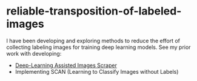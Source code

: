 # reliable-transposition-of-labeled-images
I have been developing and exploring methods to reduce the effort of collecting labeling images for training deep learning models. See my prior work with developing:

* [Deep-Learning Assisted Images Scraper ]( https://github.com/clint-kristopher-morris/yolo-assisted-image-scrape)
* Implementing SCAN (Learning to Classify Images without Labels)
